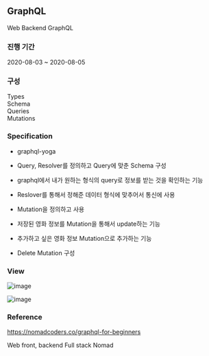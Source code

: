 ## GraphQL

Web Backend GraphQL

### 진행 기간
2020-08-03 ~ 2020-08-05

### 구성

Types   
Schema    
Queries   
Mutations   

### Specification

- graphql-yoga 

- Query, Resolver를 정의하고 Query에 맞춘 Schema 구성


- graphql에서 내가 원하는 형식의 query로 정보를 받는 것을 확인하는 기능

- Reslover를 통해서 정해준 데이터 형식에 맞추어서 통신에 사용

- Mutation을 정의하고 사용

- 저장된 영화 정보를 Mutation을 통해서 update하는 기능

- 추가하고 싶은 영화 정보 Mutation으로 추가하는 기능

- Delete Mutation 구성


### View

![image](https://user-images.githubusercontent.com/44837403/230718565-3c42e05b-8c37-4ee5-9533-5c6469fb75c0.png)

![image](https://user-images.githubusercontent.com/44837403/230718532-820acd25-2258-48de-9fcd-5a2bf570cbd4.png)

### Reference
https://nomadcoders.co/graphql-for-beginners

Web front, backend Full stack Nomad 



